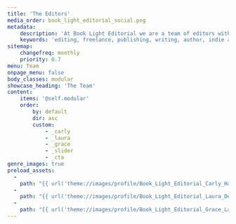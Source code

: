```yaml
---
title: 'The Editors'
media_order: book_light_editorial_social.png
metadata:
    description: 'At Book Light Editorial we are a team of editors with over two decades of combined experience helping authors publish their books. Helping you bring your book to light is our goal.'
    keywords: 'editing, freelance, publishing, writing, author, indie author, editor, self-publishing, developmental editing, copyediting, manuscript, team'
sitemap:
    changefreq: monthly
    priority: 0.7
menu: Team
onpage_menu: false
body_classes: modular
showcase_heading: 'The Team'
content:
    items: '@self.modular'
    order:
        by: default
        dir: asc
        custom:
            - _carly
            - _laura
            - _grace
            - _slider
            - _cta
genre_images: true
preload_assets:
  -
    path: "{{ url('theme://images/profile/Book_Light_Editorial_Carly_Hayward.png') }}"
  -
    path: "{{ url('theme://images/profile/Book_Light_Editorial_Laura_Dennison.jpg') }}"
  -
    path: "{{ url('theme://images/profile/Book_Light_Editorial_Grace_Laidlaw.jpg') }}"
---
```


